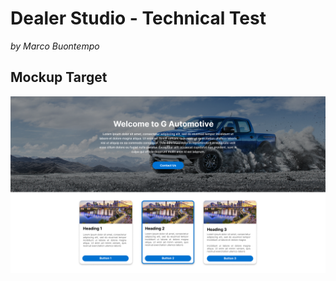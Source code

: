 # Dealer Studio - Technical Test
_by Marco Buontempo_

## Mockup Target
![Mockup](./test-mockup.jpg)
